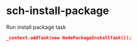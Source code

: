 # sch-install-package

Run install package task

```json
_context.addTask(new NodePackageInstallTask());
```
